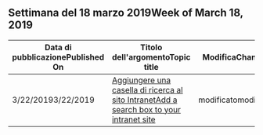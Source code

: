 <!-- This file is generated automatically each week. Changes made to this file will be overwritten.-->




## <a name="week-of-march-18-2019"></a><span data-ttu-id="297df-101">Settimana del 18 marzo 2019</span><span class="sxs-lookup"><span data-stu-id="297df-101">Week of March 18, 2019</span></span>


| <span data-ttu-id="297df-102">Data di pubblicazione</span><span class="sxs-lookup"><span data-stu-id="297df-102">Published On</span></span> |<span data-ttu-id="297df-103">Titolo dell'argomento</span><span class="sxs-lookup"><span data-stu-id="297df-103">Topic title</span></span> | <span data-ttu-id="297df-104">Modifica</span><span class="sxs-lookup"><span data-stu-id="297df-104">Change</span></span> |
|------|------------|--------|
| <span data-ttu-id="297df-105">3/22/2019</span><span class="sxs-lookup"><span data-stu-id="297df-105">3/22/2019</span></span> | [<span data-ttu-id="297df-106">Aggiungere una casella di ricerca al sito Intranet</span><span class="sxs-lookup"><span data-stu-id="297df-106">Add a search box to your intranet site</span></span>](/MicrosoftSearch/add-a-search-box-to-your-intranet-site) | <span data-ttu-id="297df-107">modificato</span><span class="sxs-lookup"><span data-stu-id="297df-107">modified</span></span> |
